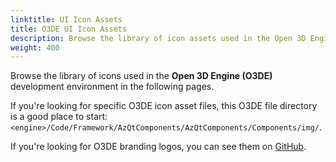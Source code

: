 ```yaml
---
linktitle: UI Icon Assets
title: O3DE UI Icon Assets
description: Browse the library of icon assets used in the Open 3D Engine development environment.
weight: 400
---
```


Browse the library of icons used in the **Open 3D Engine (O3DE)** development environment in the following pages.

If you're looking for specific O3DE icon asset files, this O3DE file directory is a good place to start: `<engine>/Code/Framework/AzQtComponents/AzQtComponents/Components/img/`.

If you're looking for O3DE branding logos, you can see them on [GitHub](https://github.com/o3de/artwork).